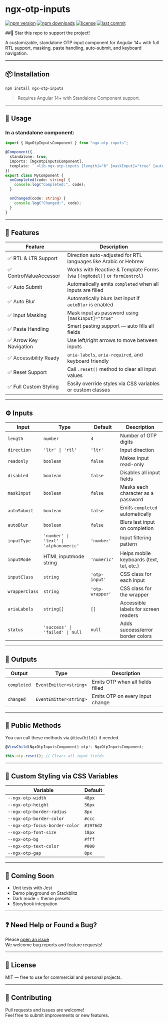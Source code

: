 # ngx-otp-inputs

[![npm version](https://img.shields.io/npm/v/ngx-otp-inputs.svg)](https://www.npmjs.com/package/ngx-otp-inputs)
[![npm downloads](https://img.shields.io/npm/dm/ngx-otp-inputs.svg)](https://www.npmjs.com/package/ngx-otp-inputs)
[![license](https://img.shields.io/github/license/magdy-abas/ngx-otp-inputs)](LICENSE)
[![last commit](https://img.shields.io/github/last-commit/magdy-abas/ngx-otp-inputs)](https://github.com/magdy-abas/ngx-otp-inputs/commits/master)

##🌟 Star this repo to support the project!

A customizable, standalone OTP input component for Angular 14+ with full RTL support, masking, paste handling, auto-submit, and keyboard navigation.

---

## 📦 Installation

```bash
npm install ngx-otp-inputs
```

> Requires Angular 14+ with Standalone Component support.

---

## 🚀 Usage

### In a standalone component:

```ts
import { NgxOtpInputsComponent } from "ngx-otp-inputs";

@Component({
  standalone: true,
  imports: [NgxOtpInputsComponent],
  template: ` <lib-ngx-otp-inputs [length]="6" [maskInput]="true" [autoSubmit]="true" [direction]="'ltr'" (completed)="onCompleted($event)" (changed)="onChanged($event)" /> `,
})
export class MyComponent {
  onCompleted(code: string) {
    console.log("Completed:", code);
  }

  onChanged(code: string) {
    console.log("Changed:", code);
  }
}
```

---

## 🎯 Features

| Feature                 | Description                                                               |
| ----------------------- | ------------------------------------------------------------------------- |
| ✅ RTL & LTR Support    | Direction auto-adjusted for RTL languages like Arabic or Hebrew           |
| ✅ ControlValueAccessor | Works with Reactive & Template Forms (via `[(ngModel)]` or `formControl`) |
| ✅ Auto Submit          | Automatically emits `completed` when all inputs are filled                |
| ✅ Auto Blur            | Automatically blurs last input if `autoBlur` is enabled                   |
| ✅ Input Masking        | Mask input as password using `[maskInput]="true"`                         |
| ✅ Paste Handling       | Smart pasting support — auto fills all fields                             |
| ✅ Arrow Key Navigation | Use left/right arrows to move between inputs                              |
| ✅ Accessibility Ready  | `aria-labels`, `aria-required`, and keyboard friendly                     |
| ✅ Reset Support        | Call `.reset()` method to clear all input values                          |
| ✅ Full Custom Styling  | Easily override styles via CSS variables or custom classes                |

---

## ⚙️ Inputs

| Input          | Type                                   | Default         | Description                              |
| -------------- | -------------------------------------- | --------------- | ---------------------------------------- |
| `length`       | `number`                               | `4`             | Number of OTP digits                     |
| `direction`    | `'ltr' \| 'rtl'`                       | `'ltr'`         | Input direction                          |
| `readonly`     | `boolean`                              | `false`         | Makes input read-only                    |
| `disabled`     | `boolean`                              | `false`         | Disables all input fields                |
| `maskInput`    | `boolean`                              | `false`         | Masks each character as a password       |
| `autoSubmit`   | `boolean`                              | `false`         | Emits `completed` automatically          |
| `autoBlur`     | `boolean`                              | `false`         | Blurs last input on completion           |
| `inputType`    | `'number' \| 'text' \| 'alphanumeric'` | `'number'`      | Input filtering pattern                  |
| `inputMode`    | HTML inputmode string                  | `'numeric'`     | Helps mobile keyboards (text, tel, etc.) |
| `inputClass`   | `string`                               | `'otp-input'`   | CSS class for each input                 |
| `wrapperClass` | `string`                               | `'otp-wrapper'` | CSS class for the wrapper                |
| `ariaLabels`   | `string[]`                             | `[]`            | Accessible labels for screen readers     |
| `status`       | `'success' \| 'failed' \| null`        | `null`          | Adds success/error border colors         |

---

## 🔄 Outputs

| Output      | Type                   | Description                      |
| ----------- | ---------------------- | -------------------------------- |
| `completed` | `EventEmitter<string>` | Emits OTP when all fields filled |
| `changed`   | `EventEmitter<string>` | Emits OTP on every input change  |

---

## 🔧 Public Methods

You can call these methods via `@ViewChild()` if needed.

```ts
@ViewChild(NgxOtpInputsComponent) otp!: NgxOtpInputsComponent;

this.otp.reset(); // Clears all input fields
```

---

## 🎨 Custom Styling via CSS Variables

| Variable                       | Default   |
| ------------------------------ | --------- |
| `--ngx-otp-width`              | `48px`    |
| `--ngx-otp-height`             | `56px`    |
| `--ngx-otp-border-radius`      | `8px`     |
| `--ngx-otp-border-color`       | `#ccc`    |
| `--ngx-otp-focus-border-color` | `#1976d2` |
| `--ngx-otp-font-size`          | `18px`    |
| `--ngx-otp-bg`                 | `#fff`    |
| `--ngx-otp-text-color`         | `#000`    |
| `--ngx-otp-gap`                | `8px`     |

---

## 🧪 Coming Soon

- Unit tests with Jest
- Demo playground on Stackblitz
- Dark mode + theme presets
- Storybook integration

---

## ❓ Need Help or Found a Bug?

Please [open an issue](https://github.com/magdy-abas/ngx-otp-inputs/issues)  
We welcome bug reports and feature requests!

---

## 📄 License

MIT — free to use for commercial and personal projects.

---

## 🤝 Contributing

Pull requests and issues are welcome!  
Feel free to submit improvements or new features.
